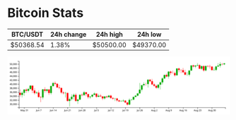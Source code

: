 # Bitcoin Stats

BTC/USDT|24h change|24h high|24h low|
|---|---|---|---|
|$50368.54|1.38%|$50500.00|$49370.00|

<img src="./chart.svg">
